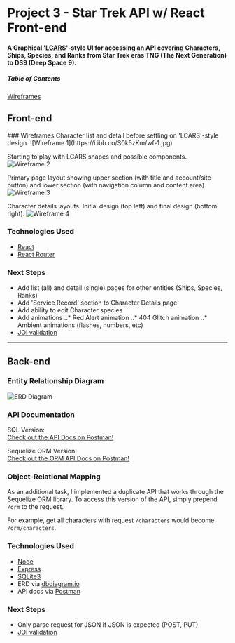 # Project 3 - Star Trek API w/ React Front-end
#### A Graphical '[LCARS](https://memory-alpha.fandom.com/wiki/Library_Computer_Access_and_Retrieval_System)'-style UI for accessing an API covering Characters, Ships, Species, and Ranks from Star Trek eras TNG (The Next Generation) to DS9 (Deep Space 9).

##### Table of Contents
[Wireframes](#wireframes)

## Front-end
<a name='wireframes'/>
### Wireframes
Character list and detail before settling on 'LCARS'-style design.
![Wireframe 1](https://i.ibb.co/S0k5zKm/wf-1.jpg)

Starting to play with LCARS shapes and possible components.
![Wireframe 2](https://i.ibb.co/mT1TcJb/wf-2.jpg)

Primary page layout showing upper section (with title and account/site button) and lower section (with navigation column and content area).
![Wireframe 3](https://i.ibb.co/ph2qR1z/wf-3.jpg)

Character details layouts. Initial design (top left) and final design (bottom right).
![Wireframe 4](https://i.ibb.co/pQLZCZC/wf-4.jpg)

### Technologies Used
- [React](https://reactjs.org/)
- [React Router](https://www.npmjs.com/package/react-router)

### Next Steps
- Add list (all) and detail (single) pages for other entities (Ships, Species, Ranks)
- Add 'Service Record' section to Character Details page
- Add ability to edit Character species
- Add animations
..* Red Alert animation
..* 404 Glitch animation
..* Ambient animations (flashes, numbers, etc)
- [JOI validation](https://github.com/hapijs/joi)

---

## Back-end
### Entity Relationship Diagram
![ERD Diagram](https://i.ibb.co/TK8ZW81/Star-Trek-API.png)

### API Documentation
SQL Version:<br/>
[Check out the API Docs on Postman!](https://documenter.getpostman.com/view/9534886/SWE27KyV)

Sequelize ORM Version:<br/>
[Check out the ORM API Docs on Postman!](https://documenter.getpostman.com/view/9534886/SWE28KtM)

### Object-Relational Mapping
As an additional task, I implemented a duplicate API that works through the Sequelize ORM library. To access this version of the API, simply prepend `/orm` to the request.

For example, get all characters with request `/characters` would become `/orm/characters`.

### Technologies Used
- [Node](https://nodejs.org/)
- [Express](https://expressjs.com/)
- [SQLite3](https://www.npmjs.com/package/sqlite3)
- ERD via [dbdiagram.io](https://dbdiagram.io/home)
- API docs via [Postman](https://www.getpostman.com/)

### Next Steps
- Only parse request for JSON if JSON is expected (POST, PUT)
- [JOI validation](https://github.com/hapijs/joi)

